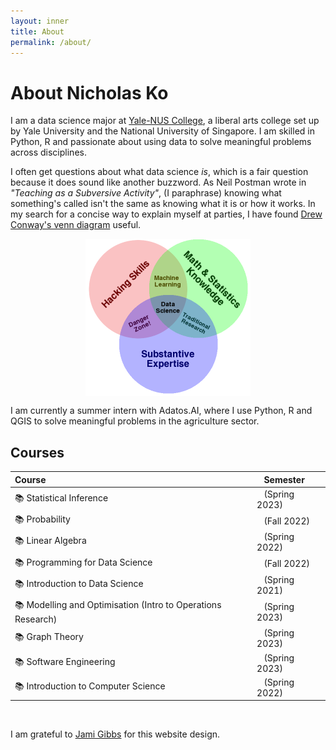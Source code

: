 ```yaml
---
layout: inner
title: About
permalink: /about/
---
```

# About Nicholas Ko

I am a data science major at [Yale-NUS College](https://www.yale-nus.edu.sg/about/key-facts/), a liberal arts college set up by Yale University and the National University of Singapore. I am skilled in Python, R and passionate about using data to solve meaningful problems across disciplines. 

I often get questions about what data science _is_, which is a fair question because it does sound like another buzzword. As Neil Postman wrote in _"Teaching as a Subversive Activity"_, (I paraphrase) knowing what something's called isn't the same as knowing what it is or how it works. In my search for a concise way to explain myself at parties, I have found [Drew Conway's venn diagram](http://drewconway.com/zia/2013/3/26/the-data-science-venn-diagram) useful.

<div style="display: flex; justify-content: center;">
	<img src="/img/about/Data_Science_VD.png" alt="What is Data Science? A Venn Diagrammatic Explanation" style="max-width: 264px; max-height: 252px;">
</div>

I am currently a summer intern with Adatos.AI, where I use Python, R and QGIS to solve meaningful problems in the agriculture sector.

## Courses

|Course|&nbsp;&nbsp;&nbsp;Semester|
|:-----|:--------------|
|📚 Statistical Inference|&nbsp;&nbsp;&nbsp;(Spring 2023)|
|📚 Probability|&nbsp;&nbsp;&nbsp;(Fall 2022)|
|📚  Linear Algebra |&nbsp;&nbsp;&nbsp;(Spring 2022)|
|📚  Programming for Data Science |&nbsp;&nbsp;&nbsp;(Fall 2022)|
|📚  Introduction to Data Science |&nbsp;&nbsp;&nbsp;(Spring 2021)|
|📚  Modelling and Optimisation (Intro to Operations Research)|&nbsp;&nbsp;&nbsp;(Spring 2023)|
|📚  Graph Theory |&nbsp;&nbsp;&nbsp;(Spring 2023)|
|📚  Software Engineering |&nbsp;&nbsp;&nbsp;(Spring 2023)|
|📚  Introduction to Computer Science|&nbsp;&nbsp;&nbsp;(Spring 2022)|


&nbsp;


I am grateful to [Jami Gibbs](https://github.com/jamigibbs/phantom) for this website design. 

